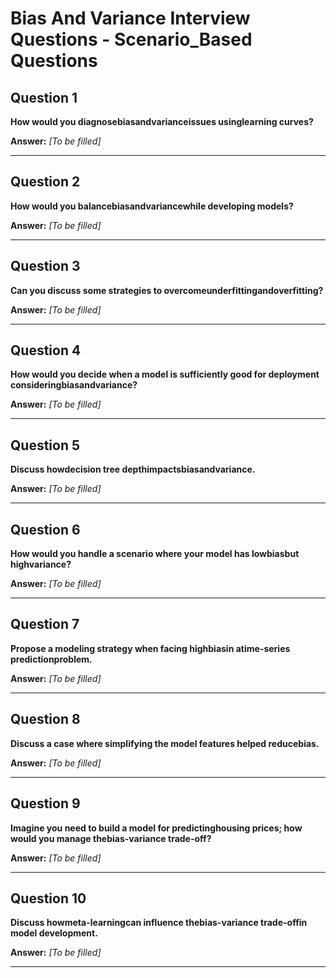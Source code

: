 # Bias And Variance Interview Questions - Scenario_Based Questions

## Question 1

**How would you diagnosebiasandvarianceissues usinglearning curves?**

**Answer:** _[To be filled]_

---

## Question 2

**How would you balancebiasandvariancewhile developing models?**

**Answer:** _[To be filled]_

---

## Question 3

**Can you discuss some strategies to overcomeunderfittingandoverfitting?**

**Answer:** _[To be filled]_

---

## Question 4

**How would you decide when a model is sufficiently good for deployment consideringbiasandvariance?**

**Answer:** _[To be filled]_

---

## Question 5

**Discuss howdecision tree depthimpactsbiasandvariance.**

**Answer:** _[To be filled]_

---

## Question 6

**How would you handle a scenario where your model has lowbiasbut highvariance?**

**Answer:** _[To be filled]_

---

## Question 7

**Propose a modeling strategy when facing highbiasin atime-series predictionproblem.**

**Answer:** _[To be filled]_

---

## Question 8

**Discuss a case where simplifying the model features helped reducebias.**

**Answer:** _[To be filled]_

---

## Question 9

**Imagine you need to build a model for predictinghousing prices; how would you manage thebias-variance trade-off?**

**Answer:** _[To be filled]_

---

## Question 10

**Discuss howmeta-learningcan influence thebias-variance trade-offin model development.**

**Answer:** _[To be filled]_

---

